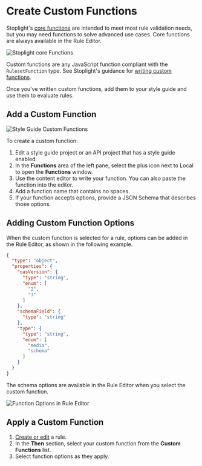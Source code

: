 # Create Custom Functions

Stoplight's [core functions](https://meta.stoplight.io/docs/spectral/ZG9jOjExNg-core-functions) are intended to meet most rule validation needs, but you may need functions to solve advanced use cases. Core functions are always available in the Rule Editor.

![Stoplight core Functions](https://stoplight.io/api/v1/projects/cHJqOjI/images/Jf94y74zypY)

Custom functions are any JavaScript function compliant with the `RulesetFunction` type. See Stoplight's guidance for [writing custom functions](https://meta.stoplight.io/docs/spectral/ZG9jOjI1MTkw-custom-functions#writing-functions).

Once you've written custom functions, add them to your style guide and use them to evaluate rules.

## Add a Custom Function

![Style Guide Custom Functions](https://stoplight.io/api/v1/projects/cHJqOjI/images/a1LibPsCCqc)

To create a custom function:

1. Edit a style guide project or an API project that has a style guide enabled.
2. In the **Functions** area of the left pane, select the plus icon next to Local to open the **Functions** window.
3. Use the content editor to write your function. You can also paste the function into the editor.
4. Add a function name that contains no spaces.
5. If your function accepts options, provide a JSON Schema that describes those options.

## Adding Custom Function Options

When the custom function is selected for a rule, options can be added in the Rule Editor, as shown in the following example.

<!--
title: JSON Schema for Function Options
-->
```JSON
{
  "type": "object",
  "properties": {
    "oasVersion": {
      "type": "string",
      "enum": [
        "2",
        "3"
      ]
    },
    "schemaField": {
      "type": "string"
    },
    "type": {
      "type": "string",
      "enum": [
        "media",
        "schema"
      ]
    }
  }
}
```
The schema options are available in the Rule Editor when you select the custom function.

![Function Options in Rule Editor](https://stoplight.io/api/v1/projects/cHJqOjI/images/mywIMRpcHao)

## Apply a Custom Function

1. [Create or edit](c-create-rules.md) a rule.
2. In the **Then** section, select your custom function from the **Custom Functions** list.
3. Select function options as they apply.
